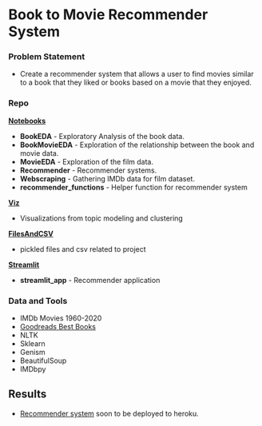 # Book to Movie Recommender System
### Problem Statement
* Create a recommender system that allows a user to find movies similar to a book that they liked or books based on a movie that they enjoyed.

### Repo
[**Notebooks**](https://github.com/SibongileT/nlp_movies/tree/main/notebooks)
* **BookEDA** - Exploratory Analysis of the book data.
* **BookMovieEDA** - Exploration of the relationship between the book and movie data.
* **MovieEDA** - Exploration of the film data.
* **Recommender** - Recommender systems.
* **Webscraping** - Gathering IMDb data for film dataset.
* **recommender_functions** - Helper function for recommender system

[**Viz**](https://github.com/SibongileT/nlp_movies/tree/main/Viz)
* Visualizations from topic modeling and clustering

[**FilesAndCSV**](https://github.com/SibongileT/nlp_movies/tree/main/FilesAndCSV)
* pickled files and csv related to project

[**Streamlit**](https://github.com/SibongileT/nlp_movies/tree/main/streamlit)
* **streamlit_app** - Recommender application



### Data and Tools
* IMDb Movies 1960-2020
* [Goodreads Best Books](https://www.kaggle.com/meetnaren/goodreads-best-books)
* NLTK
* Sklearn
* Genism
* BeautifulSoup
* IMDbpy

## Results
* [Recommender system](https://github.com/SibongileT/nlp_movies/tree/main/streamlit) soon to be deployed to heroku.
